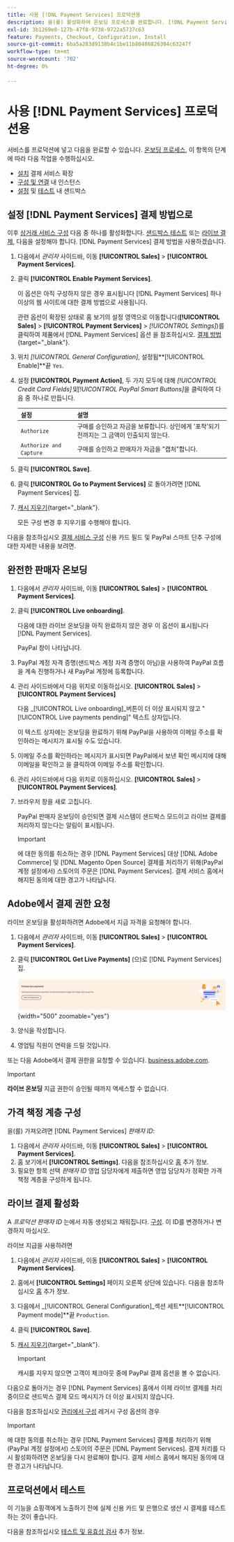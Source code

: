 ```yaml
---
title: 사용 [!DNL Payment Services] 프로덕션용
description: 을(를) 활성화하여 온보딩 프로세스를 완료합니다. [!DNL Payment Services] 프로덕션용
exl-id: 3b1269e8-127b-47f8-9738-9722a5737c63
feature: Payments, Checkout, Configuration, Install
source-git-commit: 6ba5a283d9138b4c1be11b80486826304c63247f
workflow-type: tm+mt
source-wordcount: '702'
ht-degree: 0%

---
```


# 사용 [!DNL Payment Services] 프로덕션용

서비스를 프로덕션에 넣고 다음을 완료할 수 있습니다. [온보딩 프로세스](onboard.md), 이 항목의 단계에 따라 다음 작업을 수행하십시오.

* [설치](install.md) 결제 서비스 확장
* [구성 및 연결](connect.md) 내 인스턴스
* [설정](sandbox.md) 및 [테스트](test-validate.md) 내 샌드박스

## 설정 [!DNL Payment Services] 결제 방법으로

이후 [상거래 서비스 구성](connect.md#configure-commerce-services) 다음 중 하나를 활성화합니다. [샌드박스 테스트](sandbox.md#enable-sandbox-testing) 또는 [라이브 결제](#enable-live-payments), 다음을 설정해야 합니다. [!DNL Payment Services] 결제 방법을 사용하겠습니다.

1. 다음에서 _관리자_ 사이드바, 이동 **[!UICONTROL Sales]** > **[!UICONTROL Payment Services]**.
1. 클릭 **[!UICONTROL Enable Payment Services]**.

   이 옵션은 아직 구성하지 않은 경우 표시됩니다 [!DNL Payment Services] 하나 이상의 웹 사이트에 대한 결제 방법으로 사용됩니다.

   관련 옵션이 확장된 상태로 홈 보기의 설정 영역으로 이동합니다(**[!UICONTROL Sales]** > **[!UICONTROL Payment Services]** > _[!UICONTROL Settings]_)를 클릭하여 제품에서 [!DNL Payment Services] 옵션 을 참조하십시오. [결제 방법](https://docs.magento.com/user-guide/configuration/sales/payment-methods.html){target="_blank"}.

1. 위치 _[!UICONTROL General Configuration]_, 설정됨&#x200B;**[!UICONTROL Enable]**끝 `Yes`.
1. 설정 **[!UICONTROL Payment Action]**, 두 가지 모두에 대해 _[!UICONTROL Credit Card Fields]_및_[!UICONTROL PayPal Smart Buttons]_&#x200B;을 클릭하여 다음 중 하나로 만듭니다.

   | 설정 | 설명 |
   |---|---|
   | `Authorize` | 구매를 승인하고 자금을 보류합니다. 상인에게 &#39;포착&#39;되기 전까지는 그 금액이 인출되지 않는다. |
   | `Authorize and Capture` | 구매를 승인하고 판매자가 자금을 &quot;캡처&quot;합니다. |

1. 클릭 **[!UICONTROL Save]**.
1. 클릭 **[!UICONTROL Go to Payment Services]** 로 돌아가려면 [!DNL Payment Services] 집.
1. [캐시 지우기](https://docs.magento.com/user-guide/system/cache-management.html){target="_blank"}.

   모든 구성 변경 후 지우기를 수행해야 합니다.

다음을 참조하십시오 [결제 서비스 구성](settings.md) 신용 카드 필드 및 PayPal 스마트 단추 구성에 대한 자세한 내용을 보려면.

## 완전한 판매자 온보딩

1. 다음에서 _관리자_ 사이드바, 이동 **[!UICONTROL Sales]** > **[!UICONTROL Payment Services]**.
1. 클릭 **[!UICONTROL Live onboarding]**.

   다음에 대한 라이브 온보딩을 아직 완료하지 않은 경우 이 옵션이 표시됩니다 [!DNL Payment Services].

   PayPal 창이 나타납니다.

1. PayPal 계정 자격 증명(샌드박스 계정 자격 증명이 아님)을 사용하여 PayPal 흐름을 계속 진행하거나 새 PayPal 계정에 등록합니다.
1. 관리 사이드바에서 다음 위치로 이동하십시오. **[!UICONTROL Sales]** > **[!UICONTROL Payment Services]**

   다음 _[!UICONTROL Live onboarding]_버튼이 더 이상 표시되지 않고 &quot;[!UICONTROL Live payments pending]&quot; 텍스트 상자입니다.

   이 텍스트 상자에는 온보딩을 완료하기 위해 PayPal을 사용하여 이메일 주소를 확인하라는 메시지가 표시될 수도 있습니다.

1. 이메일 주소를 확인하라는 메시지가 표시되면 PayPal에서 보낸 확인 메시지에 대해 이메일을 확인하고 을 클릭하여 이메일 주소를 확인합니다.
1. 관리 사이드바에서 다음 위치로 이동하십시오. **[!UICONTROL Sales]** > **[!UICONTROL Payment Services]**.
1. 브라우저 창을 새로 고칩니다.

   PayPal 판매자 온보딩이 승인되면 결제 시스템이 샌드박스 모드이고 라이브 결제를 처리하지 않는다는 알림이 표시됩니다.

   >[!IMPORTANT]
   >
   >에 대한 동의를 취소하는 경우 [!DNL Payment Services] 대상 [!DNL Adobe Commerce] 및 [!DNL Magento Open Source] 결제를 처리하기 위해(PayPal 계정 설정에서) 스토어의 주문은 [!DNL Payment Services]. 결제 서비스 홈에서 해지된 동의에 대한 경고가 나타납니다.

## Adobe에서 결제 권한 요청

라이브 온보딩을 활성화하려면 Adobe에서 지급 자격을 요청해야 합니다.

1. 다음에서 _관리자_ 사이드바, 이동 **[!UICONTROL Sales]** > **[!UICONTROL Payment Services]**.
1. 클릭 **[!UICONTROL Get Live Payments]** (으)로 [!DNL Payment Services] 집.

   ![권한 요청](assets/request-entitlements.png){width="500" zoomable="yes"}

1. 양식을 작성합니다.
1. 영업팀 직원이 연락을 드릴 것입니다.

또는 다음 Adobe에서 결제 권한을 요청할 수 있습니다. [business.adobe.com](https://business.adobe.com/resources/payment-services.html).

>[!IMPORTANT]
>
>**라이브 온보딩** 지급 권한이 승인될 때까지 액세스할 수 없습니다.

## 가격 책정 계층 구성

을(를) 가져오려면 [!DNL Payment Services] _판매자 ID_:


1. 다음에서 _관리자_ 사이드바, 이동 **[!UICONTROL Sales]** > **[!UICONTROL Payment Services]**.
1. 홈 보기에서 **[!UICONTROL Settings]**. 다음을 참조하십시오 [홈](payments-home.md) 추가 정보.
1. 필요한 항목 선택 _판매자 ID_ 영업 담당자에게 제출하면 영업 담당자가 정확한 가격 책정 계층을 구성하게 됩니다.

## 라이브 결제 활성화

A _프로덕션 판매자 ID_ 는에서 자동 생성되고 채워집니다. [구성](configure-admin.md). 이 ID를 변경하거나 변경하지 마십시오.

라이브 지급을 사용하려면

1. 다음에서 _관리자_ 사이드바, 이동 **[!UICONTROL Sales]** > **[!UICONTROL Payment Services]**.
1. 홈에서 **[!UICONTROL Settings]** 페이지 오른쪽 상단에 있습니다. 다음을 참조하십시오 [홈](payments-home.md) 추가 정보.
1. 다음에서 _[!UICONTROL General Configuration]_섹션 세트&#x200B;**[!UICONTROL Payment mode]**끝 `Production`.
1. 클릭 **[!UICONTROL Save]**.
1. [캐시 지우기](https://docs.magento.com/user-guide/system/cache-management.html){target="_blank"}.

   >[!IMPORTANT]
   >
   >캐시를 지우지 않으면 고객이 체크아웃 중에 PayPal 결제 옵션을 볼 수 없습니다.

다음으로 돌아가는 경우 [!DNL Payment Services] 홈에서 이제 라이브 결제를 처리 중이므로 샌드박스 결제 모드 메시지가 더 이상 표시되지 않습니다.

다음을 참조하십시오 [관리에서 구성](configure-admin.md) 레거시 구성 옵션의 경우

>[!IMPORTANT]
>
>에 대한 동의를 취소하는 경우 [!DNL Payment Services] 결제를 처리하기 위해(PayPal 계정 설정에서) 스토어의 주문은 [!DNL Payment Services]. 결제 처리를 다시 활성화하려면 온보딩을 다시 완료해야 합니다. 결제 서비스 홈에서 해지된 동의에 대한 경고가 나타납니다.

## 프로덕션에서 테스트

이 기능을 쇼핑객에게 노출하기 전에 실제 신용 카드 및 은행으로 생산 시 결제를 테스트하는 것이 좋습니다.

다음을 참조하십시오 [테스트 및 유효성 검사](test-validate.md) 추가 정보.

